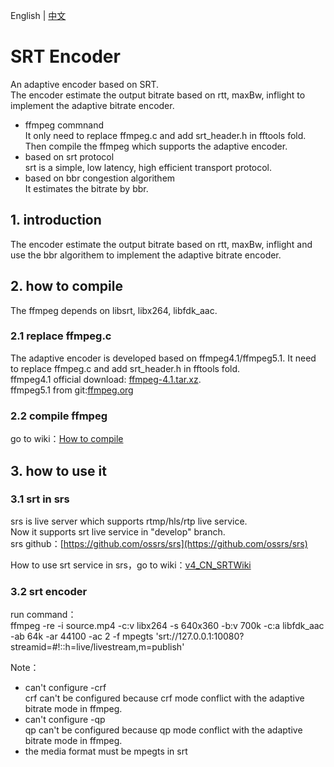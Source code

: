 English | [中文](https://github.com/runner365/srt_encoder/blob/master/README-Cn.md)
# SRT Encoder
An adaptive encoder based on SRT.<br/>
The encoder estimate the output bitrate based on rtt, maxBw, inflight to implement the adaptive bitrate encoder.

- ffmpeg commnand <br/>
It only need to replace ffmpeg.c and add srt_header.h in fftools fold. Then compile the ffmpeg which supports the adaptive encoder.
- based on srt protocol <br/>
srt is a simple, low latency, high efficient transport protocol.
- based on bbr congestion algorithem <br/>
It estimates the bitrate by bbr.

## 1. introduction
The encoder estimate the output bitrate based on rtt, maxBw, inflight and use the bbr algorithem to implement the adaptive bitrate encoder.<br/>

## 2. how to compile
The ffmpeg depends on libsrt, libx264, libfdk_aac.
### 2.1 replace ffmpeg.c
The adaptive encoder is developed based on ffmpeg4.1/ffmpeg5.1. It need to replace ffmpeg.c and add srt_header.h in fftools fold. <br/>
ffmpeg4.1 official download: [ffmpeg-4.1.tar.xz](https://johnvansickle.com/ffmpeg/release-source/ffmpeg-4.1.tar.xz).<br/>
ffmpeg5.1 from git:[ffmpeg.org](http://ffmpeg.org/download.html)

### 2.2 compile ffmpeg
go to wiki：[How to compile](https://github.com/runner365/srt_encoder/wiki/How-to-compile-en)

## 3. how to use it
### 3.1 srt in srs
srs is live server which supports rtmp/hls/rtp live service. <br/>
Now it supports srt live service in "develop" branch. <br/>
srs github：[https://github.com/ossrs/srs](https://github.com/ossrs/srs) <br/>

How to use srt service in srs，go to wiki：[v4_CN_SRTWiki](https://github.com/ossrs/srs/wiki/v4_CN_SRTWiki) <br/>

### 3.2 srt encoder 
run command：<br/>
ffmpeg -re -i source.mp4 -c:v libx264 -s 640x360 -b:v 700k -c:a libfdk_aac -ab 64k -ar 44100 -ac 2 -f mpegts 'srt://127.0.0.1:10080?streamid=#!::h=live/livestream,m=publish' <br/>

Note：
* can't configure -crf <br/>
crf can't be configured because crf mode conflict with the adaptive bitrate mode in ffmpeg.
* can't configure -qp <br/>
qp can't be configured because qp mode conflict with the adaptive bitrate mode in ffmpeg.
* the media format must be mpegts in srt <br/>
